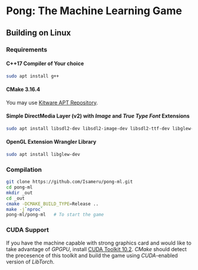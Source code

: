 # Pong: The Machine Learning Game

## Building on Linux

### Requirements

#### C++17 Compiler of Your choice
```bash
sudo apt install g++
```


#### CMake 3.16.4
You may use [Kitware APT Repository](https://apt.kitware.com/).

#### Simple DirectMedia Layer (v2) with *Image* and *True Type Font* Extensions
```bash
sudo apt install libsdl2-dev libsdl2-image-dev libsdl2-ttf-dev libglew-dev
```

#### OpenGL Extension Wrangler Library
```bash
sudo apt install libglew-dev
```

### Compilation
```bash
git clone https://github.com/Isameru/pong-ml.git
cd pong-ml
mkdir _out
cd _out
cmake -DCMAKE_BUILD_TYPE=Release ..
make -j`nproc`
pong-ml/pong-ml   # To start the game
```

### CUDA Support
If you have the machine capable with strong graphics card and would like to take advantage of *GPGPU*, install [CUDA Toolkit 10.2](https://developer.nvidia.com/cuda-downloads).
*CMake* should detect the precesence of this toolkit and build the game using *CUDA*-enabled version of *LibTorch*.